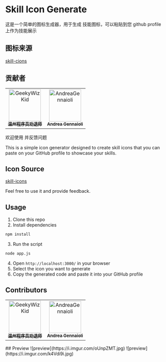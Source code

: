 # Skill Icon Generate
这是一个简单的图标生成器，用于生成 技能图标，可以粘贴到您 github profile 上作为技能展示

## 图标来源
[skill-cions](https://github.com/tandpfun/skill-icons)

## 贡献者

<!-- readme: collaborators,contributors -start -->
<table>
<tr>
    <td align="center">
        <a href="https://github.com/GeekyWizKid">
            <img src="https://avatars.githubusercontent.com/u/133981481?v=4" width="100;" alt="GeekyWizKid"/>
            <br />
            <sub><b>温州程序员劝退师</b></sub>
        </a>
    </td>
    <td align="center">
        <a href="https://github.com/AndreaGennaioli">
            <img src="https://avatars.githubusercontent.com/u/63359650?v=4" width="100;" alt="AndreaGennaioli"/>
            <br />
            <sub><b>Andrea Gennaioli</b></sub>
        </a>
    </td></tr>
</table>
<!-- readme: collaborators,contributors -end -->

欢迎使用 并反馈问题

This is a simple icon generator designed to create skill icons that you can paste on your GitHub profile to showcase your skills.

## Icon Source
[skill-icons](https://github.com/tandpfun/skill-icons)

Feel free to use it and provide feedback.

## Usage
1. Clone this repo
2. Install dependencies
```bash
npm install
```
3. Run the script
```bash
node app.js
```
4. Open `http://localhost:3000/` in your browser
5. Select the icon you want to generate
6. Copy the generated code and paste it into your GitHub profile

## Contributors

<!-- readme: collaborators,contributors -start -->
<table>
<tr>
    <td align="center">
        <a href="https://github.com/GeekyWizKid">
            <img src="https://avatars.githubusercontent.com/u/133981481?v=4" width="100;" alt="GeekyWizKid"/>
            <br />
            <sub><b>温州程序员劝退师</b></sub>
        </a>
    </td>
    <td align="center">
        <a href="https://github.com/AndreaGennaioli">
            <img src="https://avatars.githubusercontent.com/u/63359650?v=4" width="100;" alt="AndreaGennaioli"/>
            <br />
            <sub><b>Andrea Gennaioli</b></sub>
        </a>
    </td></tr>
</table>
<!-- readme: collaborators,contributors -end -->
## Preview
![preview](https://i.imgur.com/oUnpZMT.jpg)
![preview](https://i.imgur.com/k4Vdi9i.jpg)
